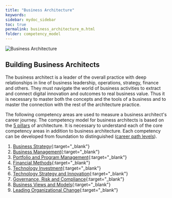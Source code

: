 ```yaml
---
title: "Business Architecture"
keywords: 
sidebar: mydoc_sidebar
toc: true
permalink: business_architecture_m.html
folder: competency_model
---
```


![Business Architecture](media/business_architecture_m_001.png)

## Building Business Architects

The business architect is a leader of the overall practice with deep relationships in line of business leadership, operations, strategy, finance and others. They must navigate the world of business activities to extract and connect digital innovation and outcomes to real business value. Thus it is necessary to master both the concepts and the tools of a business and to master the connection with the rest of the architecture practice. 

The following competency areas are used to measure a business architect's career journey. The competency model for business architects is based on the [5 pillars](../engagement_model/competency.md) of architecture. It is necessary to understand each of the core competency areas in addition to business architecture. Each competency can be developed from foundation to distinguished ([career path levels](../engagement_model/career.md)). 

1. [Business Strategy](business_strategy.md){:target="_blank"}
2. [Business Management](business_management.md){:target="_blank"}
3. [Portfolio and Program Management](ppm.md){:target="_blank"}
4. [Financial Methods](financial_methods.md){:target="_blank"}
5. [Technology Investment](technology_investment.md){:target="_blank"}
6. [Technology Strategy and Innovation](tsi.md){:target="_blank"}
7. [Governance, Risk and Compliance](grc.md){:target="_blank"}
8. [Business Views and Models](bvm.md){:target="_blank"}
9. [Leading Organizational Change](loc.md){:target="_blank"}